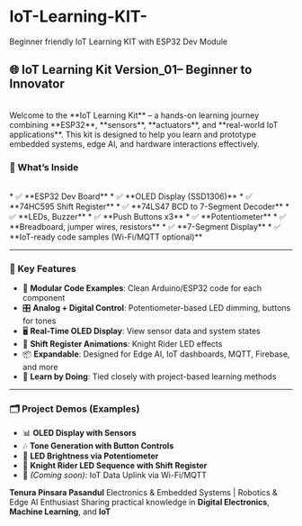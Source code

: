 # IoT-Learning-KIT-
Beginner friendly IoT Learning KIT with ESP32 Dev Module 


## 🌐 IoT Learning Kit Version_01– Beginner to Innovator
<br>
Welcome to the **IoT Learning Kit** – a hands-on learning journey combining **ESP32**, **sensors**, **actuators**, and **real-world IoT applications**. This kit is designed to help you learn and prototype embedded systems, edge AI, and hardware interactions effectively.

### 🧰 What’s Inside
<br>
* ✅ **ESP32 Dev Board**
* ✅ **OLED Display (SSD1306)**
* ✅ **74HC595 Shift Register**
* ✅ **74LS47 BCD to 7-Segment Decoder**
* ✅ **LEDs, Buzzer**
* ✅ **Push Buttons x3**
* ✅ **Potentiometer**
* ✅ **Breadboard, jumper wires, resistors**
* ✅ **7-Segment Display**
* ✅ **IoT-ready code samples (Wi-Fi/MQTT optional)**

---

### 🚀 Key Features

* 🔧 **Modular Code Examples**: Clean Arduino/ESP32 code for each component
* 🎛️ **Analog + Digital Control**: Potentiometer-based LED dimming, buttons for tones
* 🖥️ **Real-Time OLED Display**: View sensor data and system states
* 🔄 **Shift Register Animations**: Knight Rider LED effects
* 📦 **Expandable**: Designed for Edge AI, IoT dashboards, MQTT, Firebase, and more
* 🧠 **Learn by Doing**: Tied closely with project-based learning methods

---

### 🗂️ Project Demos (Examples)

* 📊 **OLED Display with Sensors**
* 🎶 **Tone Generation with Button Controls**
* 🌈 **LED Brightness via Potentiometer**
* 🔁 **Knight Rider LED Sequence with Shift Register**
* 📡 *(Coming soon)*: IoT Data Uplink via Wi-Fi/MQTT


**Tenura Pinsara Pasandul**
 Electronics & Embedded Systems |  Robotics & Edge AI Enthusiast
 Sharing practical knowledge in **Digital Electronics**, **Machine Learning**, and **IoT**




